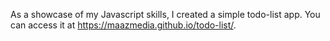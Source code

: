As a showcase of my Javascript skills, I created a simple todo-list app. You can access it at https://maazmedia.github.io/todo-list/.
